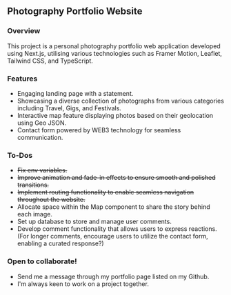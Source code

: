 ## Photography Portfolio Website

### Overview

This project is a personal photography portfolio web application developed using Next.js, utilising various technologies such as Framer Motion, Leaflet, Tailwind CSS, and TypeScript.

### Features

- Engaging landing page with a statement.
- Showcasing a diverse collection of photographs from various categories including Travel, Gigs, and Festivals.
- Interactive map feature displaying photos based on their geolocation using Geo JSON.
- Contact form powered by WEB3 technology for seamless communication.

### To-Dos

- ~~Fix env variables.~~
- ~~Improve animation and fade-in effects to ensure smooth and polished transitions.~~
- ~~Implement routing functionality to enable seamless navigation throughout the website.~~
- Allocate space within the Map component to share the story behind each image.
- Set up database to store and manage user comments.
- Develop comment functionality that allows users to express reactions. (For longer comments, encourage users to utilize the contact form, enabling a curated response?)

### Open to collaborate!

- Send me a message through my portfolio page listed on my Github.
- I'm always keen to work on a project together.


<!-- This is a [Next.js](https://nextjs.org/) project bootstrapped with [`create-next-app`](https://github.com/vercel/next.js/tree/canary/packages/create-next-app).

## Getting Started

First, run the development server:

```bash
npm run dev
# or
yarn dev
# or
pnpm dev
```

Open [http://localhost:3000](http://localhost:3000) with your browser to see the result.

You can start editing the page by modifying `pages/index.tsx`. The page auto-updates as you edit the file.

[API routes](https://nextjs.org/docs/api-routes/introduction) can be accessed on [http://localhost:3000/api/hello](http://localhost:3000/api/hello). This endpoint can be edited in `pages/api/hello.ts`.

The `pages/api` directory is mapped to `/api/*`. Files in this directory are treated as [API routes](https://nextjs.org/docs/api-routes/introduction) instead of React pages.

This project uses [`next/font`](https://nextjs.org/docs/basic-features/font-optimization) to automatically optimize and load Inter, a custom Google Font.

## Learn More

To learn more about Next.js, take a look at the following resources:

- [Next.js Documentation](https://nextjs.org/docs) - learn about Next.js features and API.
- [Learn Next.js](https://nextjs.org/learn) - an interactive Next.js tutorial.

You can check out [the Next.js GitHub repository](https://github.com/vercel/next.js/) - your feedback and contributions are welcome!

## Deploy on Vercel

The easiest way to deploy your Next.js app is to use the [Vercel Platform](https://vercel.com/new?utm_medium=default-template&filter=next.js&utm_source=create-next-app&utm_campaign=create-next-app-readme) from the creators of Next.js.

Check out our [Next.js deployment documentation](https://nextjs.org/docs/deployment) for more details. -->
